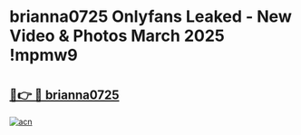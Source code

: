 # brianna0725 Onlyfans Leaked - New Video & Photos March 2025 !mpmw9

# <h2><a href="https://rru2fq.iuczelnia.edu.pl?title=brianna0725&ref=mpmw9">🔗👉 🔴 brianna0725</a></h2>

[![acn](https://github.com/user-attachments/assets/0f9c940e-d8b0-45ae-aac7-cd30a18b3e1c)](https://rru2fq.iuczelnia.edu.pl?title=brianna0725&ref=mpmw9)

